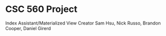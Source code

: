 
# CSC 560 Project
Index Assistant/Materialized View Creator
Sam Hsu, Nick Russo, Brandon Cooper, Daniel Girerd
